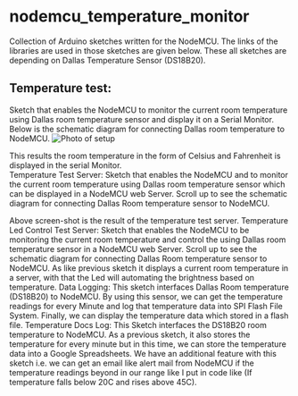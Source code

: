 # nodemcu_temperature_monitor

Collection of Arduino sketches written for the NodeMCU. The links of the libraries are used in those sketches are given below. These all sketches are depending on Dallas Temperature Sensor (DS18B20).

## Temperature test: 
Sketch that enables the NodeMCU to monitor the current room temperature using Dallas room temperature sensor and display it on a Serial Monitor. Below is the schematic diagram for connecting Dallas room temperature to NodeMCU. 
![Photo of setup](https://www.dropbox.com/s/yqd4bwdeplg81lx/Schematic%20DS18B20.JPG?dl=0)


 
This results the room temperature in the form of Celsius and Fahrenheit is displayed in the serial Monitor.  
Temperature Test Server:
Sketch that enables the NodeMCU and to monitor the current room temperature using Dallas room temperature sensor which can be displayed in a NodeMCU web Server. Scroll up to see the schematic diagram for connecting Dallas Room temperature sensor to NodeMCU.

 

Above screen-shot is the result of the temperature test server.
Temperature Led Control Test Server: 
 Sketch that enables the NodeMCU to be monitoring the current room temperature and control the using Dallas room temperature sensor in a NodeMCU web Server. Scroll up to see the schematic diagram for connecting Dallas Room temperature sensor to NodeMCU.
As like previous sketch it displays a current room temperature in a server, with that the Led will automating the brightness based on temperature.
Data Logging: 
This sketch interfaces Dallas Room temperature (DS18B20) to NodeMCU. By using this sensor, we can get the temperature readings for every Minute and log that temperature data into SPI Flash File System. Finally, we can display the temperature data which stored in a flash file.
Temperature Docs Log:
This Sketch interfaces the DS18B20 room temperature to NodeMCU. As a previous sketch, it also stores the temperature for every minute but in this time, we can store the temperature data into a Google Spreadsheets. We have an additional feature with this sketch i.e. we can get an email like alert mail from NodeMCU if the temperature readings beyond in our range like I put in code like (If temperature falls below 20C and rises above 45C).
 









